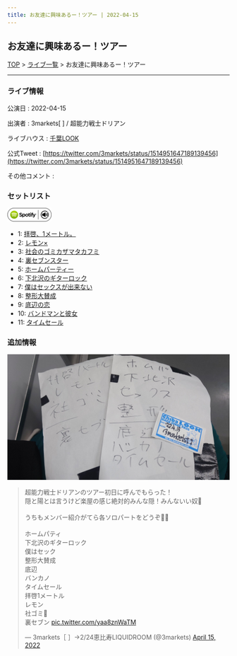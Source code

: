 ```yaml
---
title: お友達に興味あるー！ツアー | 2022-04-15
---
```

## お友達に興味あるー！ツアー

[TOP](/setlist/) > [ライブ一覧](lives.html) > お友達に興味あるー！ツアー

___

### ライブ情報

公演日
:    2022-04-15

出演者
:    3markets[ ] / 超能力戦士ドリアン

ライブハウス
:    [千葉LOOK](livehouse014.html)

公式Tweet
:    [https://twitter.com/3markets/status/1514951647189139456](https://twitter.com/3markets/status/1514951647189139456)

その他コメント
:    

### セットリスト


[![play with spotify](images/spotify-icon.png)](https://open.spotify.com/playlist/0qrSGni4YU7d0SQCNRQNc9)



*  1: [拝啓、1メートル。](song010.html)
*  2: [レモン×](song003.html)
*  3: [社会のゴミカザマタカフミ](song002.html)
*  4: [裏セブンスター](song017.html)
*  5: [ホームパーティー](song011.html)
*  6: [下北沢のギターロック](song015.html)
*  7: [僕はセックスが出来ない](song006.html)
*  8: [整形大賛成](song005.html)
*  9: [底辺の恋](song008.html)
*  10: [バンドマンと彼女](song009.html)
*  11: [タイムセール](song007.html)


### 追加情報


[![セトリ画像](images/014.jpg)](images/014.jpg)


<blockquote class="twitter-tweet"><p lang="ja" dir="ltr">超能力戦士ドリアンのツアー初日に呼んでもらった！<br>隠と陽とは言うけど楽屋の感じ絶対的みんな隠！みんないい奴🍑<br><br>うちもメンバー紹介がてら各ソロパートをどうぞ💪💪<br><br>ホームパティ<br>下北沢のギターロック<br>僕はセック<br>整形大賛成<br>底辺<br>バンカノ<br>タイムセール<br>拝啓1メートル<br>レモン<br>社ゴミ🎥<br>裏セブン <a href="https://t.co/yaa8znWaTM">pic.twitter.com/yaa8znWaTM</a></p>&mdash; 3markets［ ］→2/24恵比寿LIQUIDROOM (@3markets) <a href="https://twitter.com/3markets/status/1514951647189139456?ref_src=twsrc%5Etfw">April 15, 2022</a></blockquote>
<script async src="https://platform.twitter.com/widgets.js" charset="utf-8"></script>


